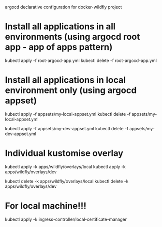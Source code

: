 argocd declarative configuration for docker-wildfly project

# Install all applications in all environments (using argocd root app - app of apps pattern)
kubectl apply -f root-argocd-app.yml
kubectl delete -f root-argocd-app.yml

# Install all applications in local environment only (using argocd appset)
kubectl apply -f appsets/my-local-appset.yml
kubectl delete -f appsets/my-local-appset.yml

kubectl apply -f appsets/my-dev-appset.yml
kubectl delete -f appsets/my-dev-appset.yml

# Individual kustomise overlay
kubectl apply -k apps/wildfly/overlays/local
kubectl apply -k apps/wildfly/overlays/dev

kubectl delete -k apps/wildfly/overlays/local
kubectl delete -k apps/wildfly/overlays/dev

# For local machine!!!
kubectl apply -k ingress-controller/local-certificate-manager